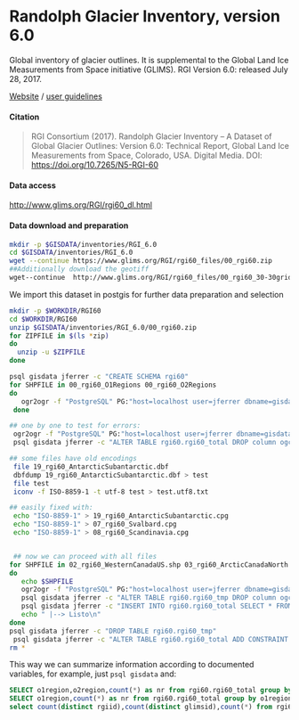 # Randolph Glacier Inventory, version 6.0

Global inventory of glacier outlines. It is supplemental to the Global Land Ice Measurements from Space initiative (GLIMS). RGI Version 6.0: released July 28, 2017.

[Website](https://www.glims.org/RGI/) /
[user guidelines](http://www.glims.org/RGI/00_rgi60_TechnicalNote.pdf)

#### Citation
> RGI Consortium (2017). Randolph Glacier Inventory – A Dataset of Global Glacier Outlines: Version 6.0: Technical Report, Global Land Ice Measurements from Space, Colorado, USA. Digital Media. DOI: https://doi.org/10.7265/N5-RGI-60

#### Data access

http://www.glims.org/RGI/rgi60_dl.html

#### Data download and preparation


```sh
mkdir -p $GISDATA/inventories/RGI_6.0
cd $GISDATA/inventories/RGI_6.0
wget --continue https://www.glims.org/RGI/rgi60_files/00_rgi60.zip
##Additionally download the geotiff
wget--continue  http://www.glims.org/RGI/rgi60_files/00_rgi60_30-30grid.tif
```

We import this dataset in postgis for further data preparation and selection

```sh
mkdir -p $WORKDIR/RGI60
cd $WORKDIR/RGI60
unzip $GISDATA/inventories/RGI_6.0/00_rgi60.zip
for ZIPFILE in $(ls *zip)
do
  unzip -u $ZIPFILE
done

psql gisdata jferrer -c "CREATE SCHEMA rgi60"
for SHPFILE in 00_rgi60_O1Regions 00_rgi60_O2Regions
do
   ogr2ogr -f "PostgreSQL" PG:"host=localhost user=jferrer dbname=gisdata" -lco SCHEMA=rgi60 -nlt PROMOTE_TO_MULTI  $SHPFILE.shp $SHPFILE
 done

## one by one to test for errors:
 ogr2ogr -f "PostgreSQL" PG:"host=localhost user=jferrer dbname=gisdata" -lco SCHEMA=rgi60 -nlt PROMOTE_TO_MULTI 01_rgi60_Alaska.shp 01_rgi60_Alaska -nln rgi60_total
 psql gisdata jferrer -c "ALTER TABLE rgi60.rgi60_total DROP column ogc_fid"

## some files have old encodings
 file 19_rgi60_AntarcticSubantarctic.dbf
 dbfdump 19_rgi60_AntarcticSubantarctic.dbf > test
 file test
 iconv -f ISO-8859-1 -t utf-8 test > test.utf8.txt

## easily fixed with:
 echo "ISO-8859-1" > 19_rgi60_AntarcticSubantarctic.cpg
 echo "ISO-8859-1" > 07_rgi60_Svalbard.cpg
 echo "ISO-8859-1" > 08_rgi60_Scandinavia.cpg


 ## now we can proceed with all files
for SHPFILE in 02_rgi60_WesternCanadaUS.shp 03_rgi60_ArcticCanadaNorth.shp 04_rgi60_ArcticCanadaSouth.shp 05_rgi60_GreenlandPeriphery.shp 06_rgi60_Iceland.shp 09_rgi60_RussianArctic.shp 10_rgi60_NorthAsia.shp 11_rgi60_CentralEurope.shp 12_rgi60_CaucasusMiddleEast.shp 13_rgi60_CentralAsia.shp 14_rgi60_SouthAsiaWest.shp 15_rgi60_SouthAsiaEast.shp 16_rgi60_LowLatitudes.shp 17_rgi60_SouthernAndes.shp 18_rgi60_NewZealand.shp 07_rgi60_Svalbard.shp 08_rgi60_Scandinavia.shp 19_rgi60_AntarcticSubantarctic.shp
do
   echo $SHPFILE
   ogr2ogr -f "PostgreSQL" PG:"host=localhost user=jferrer dbname=gisdata" -lco SCHEMA=rgi60 -lco OVERWRITE=yes -nlt PROMOTE_TO_MULTI $SHPFILE -nln rgi60_tmp
   psql gisdata jferrer -c "ALTER TABLE rgi60.rgi60_tmp DROP column ogc_fid"
   psql gisdata jferrer -c "INSERT INTO rgi60.rgi60_total SELECT * FROM rgi60.rgi60_tmp"
   echo " |--> Listo\n"
done
psql gisdata jferrer -c "DROP TABLE rgi60.rgi60_tmp"
 psql gisdata jferrer -c "ALTER TABLE rgi60.rgi60_total ADD CONSTRAINT rgi_idx PRIMARY KEY (rgiid)"
rm *
```

This way we can summarize information according to documented variables, for example, just `psql gisdata` and:

```sql
SELECT o1region,o2region,count(*) as nr from rgi60.rgi60_total group by o1region,o2region order by o1region,o2region;
SELECT o1region,count(*) as nr from rgi60.rgi60_total group by o1region order by o1region;
select count(distinct rgiid),count(distinct glimsid),count(*) from rgi60.rgi60_total;

```
